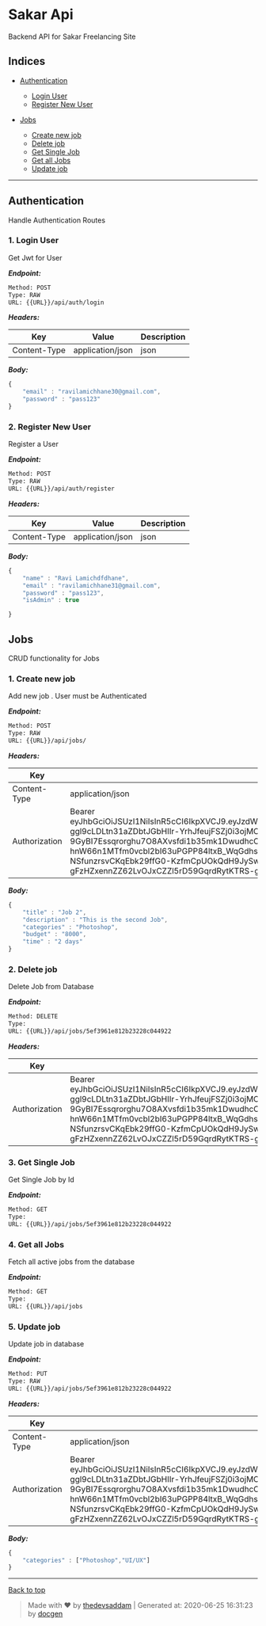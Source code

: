 
# Sakar Api

Backend API for Sakar Freelancing Site

## Indices

* [Authentication](#authentication)

  * [Login User](#1-login-user)
  * [Register New User](#2-register-new-user)

* [Jobs](#jobs)

  * [Create new job](#1-create-new-job)
  * [Delete job](#2-delete-job)
  * [Get Single Job](#3-get-single-job)
  * [Get all Jobs](#4-get-all-jobs)
  * [Update  job](#5-update--job)


--------


## Authentication
Handle Authentication Routes



### 1. Login User


Get Jwt for User


***Endpoint:***

```bash
Method: POST
Type: RAW
URL: {{URL}}/api/auth/login
```


***Headers:***

| Key | Value | Description |
| --- | ------|-------------|
| Content-Type | application/json | json |



***Body:***

```js        
{
    "email" : "ravilamichhane30@gmail.com",
    "password" : "pass123"
}
```



### 2. Register New User


Register a User


***Endpoint:***

```bash
Method: POST
Type: RAW
URL: {{URL}}/api/auth/register
```


***Headers:***

| Key | Value | Description |
| --- | ------|-------------|
| Content-Type | application/json | json |



***Body:***

```js        
{
    "name" : "Ravi Lamichdfdhane",
    "email" : "ravilamichhane31@gmail.com",
    "password" : "pass123",
    "isAdmin" : true

}
```



## Jobs
CRUD functionality for Jobs



### 1. Create new job


Add new job . User must be Authenticated


***Endpoint:***

```bash
Method: POST
Type: RAW
URL: {{URL}}/api/jobs/
```


***Headers:***

| Key | Value | Description |
| --- | ------|-------------|
| Content-Type | application/json | json |
| Authorization | Bearer eyJhbGciOiJSUzI1NiIsInR5cCI6IkpXVCJ9.eyJzdWIiOiI1ZWYzOGU4YjllYjZlZTFkZDhkN2JiZTEiLCJpYXQiOjE1OTMwMjA5NjYyNDcsImV4cCI6MTU5Mzg4NDk2Nn0.e_vRKyMdQP12Z88GuFWS75mzxeoRs-ggl9cLDLtn31aZDbtJGbHIIr-YrhJfeujFSZj0i3ojMO9_6UNg1S9696Ddv2GIAFMyKYomnKNd4sgDgNpfrWNeabHoGfkXsuspiymV3Qbcz0P_N-B3j3Exil2pnFT9WOb1gNQhS_t-ssw3g8DG6-9GyBI7Essqrorghu7O8AXvsfdi1b35mk1DwudhcCnRsy3e3ISphMP1GMS-me4p3_vs0eHdNkDzbNCZQlPYYUE_-9MfEPZBpM1tOzu6XTFdInE4jPwyfNKqYGJxZtZ8W1qOnMFZXCr_cJTrCBK8WZ-hnW66n1MTfm0vcbl2bI63uPGPP84ltxB_WqGdhsbn8qqm5jZeFlAW8CtyE-x6vEyHgab1PulyH1ic-fWHnQBzN6UuBqJ4EQ7stsc8rw7ghzX1RfOIiJgKG0y4ygpXbTWFFPJRndF9_fkfwS-NSfunzrsvCKqEbk29ffG0-KzfmCpUOkQdH9JySw4tC1IFAbh8vcXFZfJeUlanQtvPoPMpSqMamN8MbwZI7EtTMmE4UG2OVMd1oBBZUlIjRiwLMOBa7-YeQEA9SbUuL-kB-gFzHZxennZZ62LvOJxCZZl5rD59GqrdRytKTRS-gUkiqJbG4e6bazcLmsGeYep24xbB7BCty1Ljrg3TfCY |  |



***Body:***

```js        
{
    "title" : "Job 2",
    "description" : "This is the second Job",
    "categories" : "Photoshop",
    "budget" : "8000",
    "time" : "2 days"
}
```



### 2. Delete job


Delete Job from Database


***Endpoint:***

```bash
Method: DELETE
Type: 
URL: {{URL}}/api/jobs/5ef3961e812b23228c044922
```


***Headers:***

| Key | Value | Description |
| --- | ------|-------------|
| Authorization | Bearer eyJhbGciOiJSUzI1NiIsInR5cCI6IkpXVCJ9.eyJzdWIiOiI1ZWYzOGU4YjllYjZlZTFkZDhkN2JiZTEiLCJpYXQiOjE1OTMwMjA5NjYyNDcsImV4cCI6MTU5Mzg4NDk2Nn0.e_vRKyMdQP12Z88GuFWS75mzxeoRs-ggl9cLDLtn31aZDbtJGbHIIr-YrhJfeujFSZj0i3ojMO9_6UNg1S9696Ddv2GIAFMyKYomnKNd4sgDgNpfrWNeabHoGfkXsuspiymV3Qbcz0P_N-B3j3Exil2pnFT9WOb1gNQhS_t-ssw3g8DG6-9GyBI7Essqrorghu7O8AXvsfdi1b35mk1DwudhcCnRsy3e3ISphMP1GMS-me4p3_vs0eHdNkDzbNCZQlPYYUE_-9MfEPZBpM1tOzu6XTFdInE4jPwyfNKqYGJxZtZ8W1qOnMFZXCr_cJTrCBK8WZ-hnW66n1MTfm0vcbl2bI63uPGPP84ltxB_WqGdhsbn8qqm5jZeFlAW8CtyE-x6vEyHgab1PulyH1ic-fWHnQBzN6UuBqJ4EQ7stsc8rw7ghzX1RfOIiJgKG0y4ygpXbTWFFPJRndF9_fkfwS-NSfunzrsvCKqEbk29ffG0-KzfmCpUOkQdH9JySw4tC1IFAbh8vcXFZfJeUlanQtvPoPMpSqMamN8MbwZI7EtTMmE4UG2OVMd1oBBZUlIjRiwLMOBa7-YeQEA9SbUuL-kB-gFzHZxennZZ62LvOJxCZZl5rD59GqrdRytKTRS-gUkiqJbG4e6bazcLmsGeYep24xbB7BCty1Ljrg3TfCY |  |



### 3. Get Single Job


Get Single Job by Id


***Endpoint:***

```bash
Method: GET
Type: 
URL: {{URL}}/api/jobs/5ef3961e812b23228c044922
```



### 4. Get all Jobs


Fetch all active jobs from the database


***Endpoint:***

```bash
Method: GET
Type: 
URL: {{URL}}/api/jobs
```



### 5. Update  job


Update job in database


***Endpoint:***

```bash
Method: PUT
Type: RAW
URL: {{URL}}/api/jobs/5ef3961e812b23228c044922
```


***Headers:***

| Key | Value | Description |
| --- | ------|-------------|
| Content-Type | application/json | json |
| Authorization | Bearer eyJhbGciOiJSUzI1NiIsInR5cCI6IkpXVCJ9.eyJzdWIiOiI1ZWYzOGU4YjllYjZlZTFkZDhkN2JiZTEiLCJpYXQiOjE1OTMwMjA5NjYyNDcsImV4cCI6MTU5Mzg4NDk2Nn0.e_vRKyMdQP12Z88GuFWS75mzxeoRs-ggl9cLDLtn31aZDbtJGbHIIr-YrhJfeujFSZj0i3ojMO9_6UNg1S9696Ddv2GIAFMyKYomnKNd4sgDgNpfrWNeabHoGfkXsuspiymV3Qbcz0P_N-B3j3Exil2pnFT9WOb1gNQhS_t-ssw3g8DG6-9GyBI7Essqrorghu7O8AXvsfdi1b35mk1DwudhcCnRsy3e3ISphMP1GMS-me4p3_vs0eHdNkDzbNCZQlPYYUE_-9MfEPZBpM1tOzu6XTFdInE4jPwyfNKqYGJxZtZ8W1qOnMFZXCr_cJTrCBK8WZ-hnW66n1MTfm0vcbl2bI63uPGPP84ltxB_WqGdhsbn8qqm5jZeFlAW8CtyE-x6vEyHgab1PulyH1ic-fWHnQBzN6UuBqJ4EQ7stsc8rw7ghzX1RfOIiJgKG0y4ygpXbTWFFPJRndF9_fkfwS-NSfunzrsvCKqEbk29ffG0-KzfmCpUOkQdH9JySw4tC1IFAbh8vcXFZfJeUlanQtvPoPMpSqMamN8MbwZI7EtTMmE4UG2OVMd1oBBZUlIjRiwLMOBa7-YeQEA9SbUuL-kB-gFzHZxennZZ62LvOJxCZZl5rD59GqrdRytKTRS-gUkiqJbG4e6bazcLmsGeYep24xbB7BCty1Ljrg3TfCY |  |



***Body:***

```js        
{
    "categories" : ["Photoshop","UI/UX"]
}
```



---
[Back to top](#sakar-api)
> Made with &#9829; by [thedevsaddam](https://github.com/thedevsaddam) | Generated at: 2020-06-25 16:31:23 by [docgen](https://github.com/thedevsaddam/docgen)
